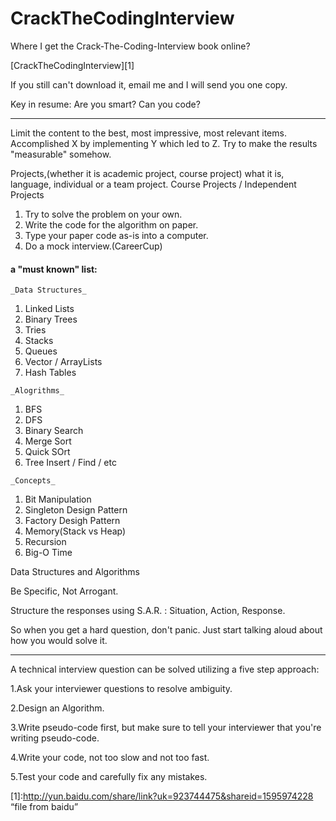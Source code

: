 CrackTheCodingInterview
=======================

Where I get the Crack-The-Coding-Interview book online?

[CrackTheCodingInterview][1]

If you still can't download it, email me and I will send you one copy.


Key in resume:
Are you smart?
Can you code?
***
Limit the content to the best, most impressive, most relevant items.
Accomplished X by implementing Y which led to Z.
Try to make the results "measurable" somehow.

Projects,(whether it is academic project, course project) what it is, language, individual or a team project.
Course Projects / Independent Projects

1. Try to solve the problem on your own.
2. Write the code for the algorithm on paper.
3. Type your paper code as-is into a computer.
4. Do a mock interview.(CareerCup)

#### a "must known" list:
`_Data Structures_`
1. Linked Lists
2. Binary Trees
3. Tries
4. Stacks
5. Queues
6. Vector / ArrayLists
7. Hash Tables

`_Alogrithms_`
1. BFS
2. DFS
3. Binary Search
4. Merge Sort
5. Quick SOrt
6. Tree Insert / Find / etc

`_Concepts_`
1. Bit Manipulation
2. Singleton Design Pattern
3. Factory Desigh Pattern
4. Memory(Stack vs Heap)
5. Recursion
6. Big-O Time

Data Structures and Algorithms

Be Specific, Not Arrogant.

Structure the responses using S.A.R. : Situation, Action, Response.

So when you get a hard question, don't panic. Just start talking aloud about how you would solve it.
***
A technical interview question can be solved utilizing a five step approach:

1.Ask your interviewer questions to resolve ambiguity.

2.Design an Algorithm.

3.Write pseudo-code first, but make sure to tell your interviewer that you're writing pseudo-code.

4.Write your code, not too slow and not too fast.

5.Test your code and carefully fix any mistakes.


[1]:http://yun.baidu.com/share/link?uk=923744475&shareid=1595974228  “file from baidu”
